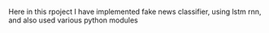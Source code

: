 Here in this rpoject I have implemented fake news classifier, using lstm rnn, and also used various python modules
